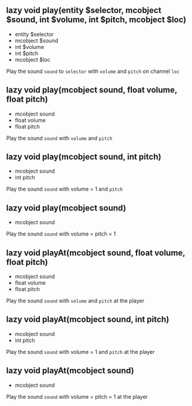 ## lazy void play(entity $selector, mcobject $sound, int $volume, int $pitch, mcobject $loc)
- entity $selector
- mcobject $sound
- int $volume
- int $pitch
- mcobject $loc

Play the sound `sound` to `selector` with `volume` and `pitch` on channel `loc`

## lazy void play(mcobject sound, float volume, float pitch)
- mcobject sound
- float volume
- float pitch

Play the sound `sound` with `volume` and `pitch`

## lazy void play(mcobject sound, int pitch)
- mcobject sound
- int pitch

Play the sound `sound` with volume = 1 and `pitch`

## lazy void play(mcobject sound)
- mcobject sound

Play the sound `sound` with volume = pitch = 1

## lazy void playAt(mcobject sound, float volume, float pitch)
- mcobject sound
- float volume
- float pitch

Play the sound `sound` with `volume` and `pitch` at the player

## lazy void playAt(mcobject sound, int pitch)
- mcobject sound
- int pitch

Play the sound `sound` with volume = 1 and `pitch` at the player

## lazy void playAt(mcobject sound)
- mcobject sound

Play the sound `sound` with volume = pitch = 1 at the player



